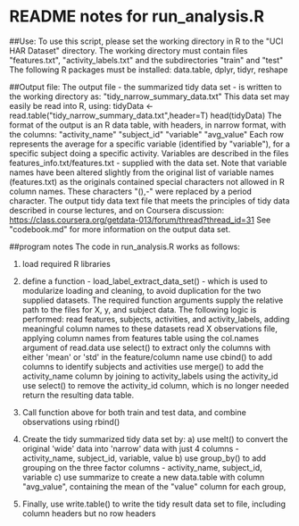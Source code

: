 # README notes for run_analysis.R 

##Use:
To use this script, please set the working directory in R to the "UCI HAR Dataset" directory. 
The working directory must contain files "features.txt", "activity_labels.txt" and the subdirectories "train" and "test"
The following R packages must be installed: data.table, dplyr, tidyr, reshape


##Output file:
The output file - the summarized tidy data set - is written to the working directory as: "tidy_narrow_summary_data.txt"
This data set may easily be read into R, using:
	tidyData <- read.table("tidy_narrow_summary_data.txt",header=T)
	head(tidyData)
The format of the output is an R data table, with headers, in narrow format, with the columns: "activity_name" "subject_id" "variable" "avg_value"
Each row represents the average for a specific variable (identified by "variable"), for a specific subject doing a specific activity.
Variables are described in the files features_info.txt/features.txt - supplied with the data set. Note that variable names have been altered slightly from the original list of variable names (features.txt) as the originals contained special characters not allowed in R column names. These characters "(),-" were replaced by a period character.
The output tidy data text file that meets the principles of tidy data described in course lectures, and on Coursera discussion: https://class.coursera.org/getdata-013/forum/thread?thread_id=31
See "codebook.md" for more information on the output data set.


##program notes
The code in run_analysis.R works as follows:

1. load required R libraries

2. define a function - load_label_extract_data_set() - which is used to modularize loading and cleaning, to avoid duplication for the two supplied datasets. The required function arguments supply the relative path to the files for X, y, and subject data.
The following logic is performed:
	read features, subjects, activities, and activity_labels, adding meaningful column names to these datasets
	read X observations file, applying column names from features table using the col.names argument of read.data
	use select() to extract only the columns with either 'mean' or 'std' in the feature/column name
	use cbind() to add columns to identify subjects and activities
	use merge() to add the activity_name column by joining to activity_labels using the activity_id
	use select() to remove the activity_id column, which is no longer needed
	return the resulting data table.
	
3. Call function above for both train and test data, and combine observations using rbind()

4. Create the tidy summarized tidy data set by:
    a) use melt() to convert the original 'wide' data into 'narrow' data with just 4 columns - activity_name, subject_id, variable, value
	b) use group_by() to add grouping on the three factor columns - activity_name, subject_id, variable
	c) use summarize to create a new data.table with column "avg_value", containing the mean of the "value" column for each group, 

5. Finally, use write.table() to write the tidy result data set to file, including column headers but no row headers
 

